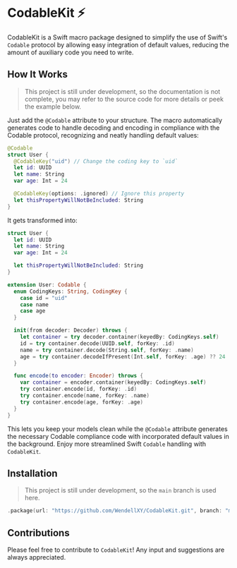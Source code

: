 # CodableKit ⚡️

CodableKit is a Swift macro package designed to simplify the use of Swift's `Codable` protocol by allowing easy
integration of default values, reducing the amount of auxiliary code you need to write.

## How It Works

> This project is still under development, so the documentation is not complete, you may refer to the source code for
> more details or peek the example below.

Just add the `@Codable` attribute to your structure. The macro automatically generates code to handle decoding and
encoding in compliance with the Codable protocol, recognizing and neatly handling default values:

```swift
@Codable
struct User {
  @CodableKey("uid") // Change the coding key to `uid`
  let id: UUID
  let name: String
  var age: Int = 24

  @CodableKey(options: .ignored) // Ignore this property
  let thisPropertyWillNotBeIncluded: String
}
```

It gets transformed into:

```swift
struct User {
  let id: UUID
  let name: String
  var age: Int = 24

  let thisPropertyWillNotBeIncluded: String
}

extension User: Codable {
  enum CodingKeys: String, CodingKey {
    case id = "uid"
    case name
    case age
  }

  init(from decoder: Decoder) throws {
    let container = try decoder.container(keyedBy: CodingKeys.self)
    id = try container.decode(UUID.self, forKey: .id)
    name = try container.decode(String.self, forKey: .name)
    age = try container.decodeIfPresent(Int.self, forKey: .age) ?? 24
  }

  func encode(to encoder: Encoder) throws {
    var container = encoder.container(keyedBy: CodingKeys.self)
    try container.encode(id, forKey: .id)
    try container.encode(name, forKey: .name)
    try container.encode(age, forKey: .age)
  }
}
```

This lets you keep your models clean while the `@Codable` attribute generates the necessary Codable compliance code
with incorporated default values in the background. Enjoy more streamlined Swift `Codable` handling with `CodableKit`.

## Installation

> This project is still under development, so the `main` branch is used here.

```swift
.package(url: "https://github.com/WendellXY/CodableKit.git", branch: "main"),
```

## Contributions

Please feel free to contribute to `CodableKit`! Any input and suggestions are always appreciated.
